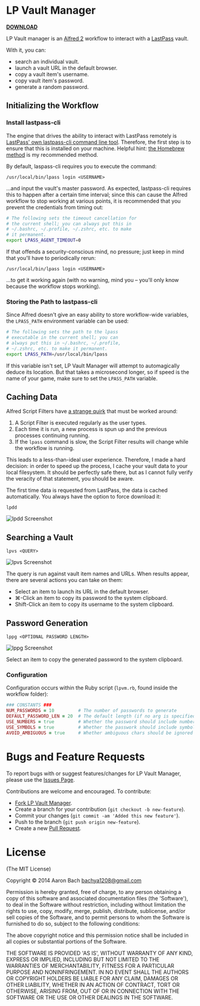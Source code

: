 # LP Vault Manager

**[DOWNLOAD](https://github.com/bachya/lp-vault-manager/releases/download/2.0/LP.Vault.Manager.alfredworkflow)**

LP Vault manager is an [Alfred 2](http://www.alfredapp.com/) workflow to interact with a [LastPass](http://www.lastpass.com) vault.

With it, you can:

* search an individual vault.
* launch a vault URL in the default browser.
* copy a vault item's username.
* copy vault item's password.
* generate a random password.

## Initializing the Workflow

### Install lastpass-cli

The engine that drives the ability to interact with LastPass remotely is [LastPass' own lastpass-cli command line tool](https://github.com/LastPass/lastpass-cli). Therefore, the first step is to ensure that this is installed on your machine. Helpful hint: [the Homebrew method](https://github.com/LastPass/lastpass-cli#installing-on-os-x) is my recommended method.

By default, laspass-cli requires you to execute the command:

`/usr/local/bin/lpass login <USERNAME>`

...and input the vault's master password. As expected, lastpass-cli requires this to happen after a certain time interval; since this can cause the Alfred workflow to stop working at various points, it is recommended that you prevent the credentials from timing out:

```bash
# The following sets the timeout cancellation for
# the current shell; you can always put this in
# ~/.bashrc, ~/.profile, ~/.zshrc, etc. to make
# it permanent.
export LPASS_AGENT_TIMEOUT=0
```

If that offends a security-conscious mind, no pressure; just keep in mind that you'll have to periodically rerun:

`/usr/local/bin/lpass login <USERNAME>`

...to get it working again (with no warning, mind you – you'll only know because the workflow stops working).

### Storing the Path to lastpass-cli

Since Alfred doesn't give an easy ability to store workflow-wide variables, the `LPASS_PATH` environment variable
can be used:

```bash
# The following sets the path to the lpass
# executable in the current shell; you can
# always put this in ~/.bashrc, ~/.profile,
# ~/.zshrc, etc. to make it permanent.
export LPASS_PATH=/usr/local/bin/lpass
```

If this variable isn't set, LP Vault Manager will attempt to automagically deduce its location. But that takes a microsecond
longer, so if speed is the name of your game, make sure to set the `LPASS_PATH` variable.

## Caching Data

Alfred Script Filters have [a strange quirk](http://goo.gl/JS1BUK) that must be worked around:

1. A Script Filter is executed regularly as the user types.
2. Each time it is run, a new process is spun up and the previous processes continuing running.
3. If the `lpass` command is slow, the Script Filter results will change while the workflow is running.

This leads to a less-than-ideal user experience. Therefore, I made a hard decision: in order to speed
up the process, I cache your vault data to your local filesystem. It should be perfectly safe there, but
as I cannot fully verify the veracity of that statement, you should be aware.

The first time data is requested from LastPass, the data is cached automatically. You always have the option
to force download it:

`lpdd`

![lpdd Screenshot](https://github.com/bachya/lp-vault-manager/blob/master/support/readme-images/lpdd-screenshot.png)

## Searching a Vault

`lpvs <QUERY>`

![lpvs Screenshot](https://github.com/bachya/lp-vault-manager/blob/master/support/readme-images/lpvs-screenshot.png)

The query is run against vault item names and URLs. When results appear, there are several actions you can take on them:

* Select an item to launch its URL in the default browser.
* ⌘-Click an item to copy its password to the system clipboard.
* Shift-Click an item to copy its username to the system clipboard.

## Password Generation

`lppg <OPTIONAL PASSWORD LENGTH>`

![lppg Screenshot](https://github.com/bachya/lp-vault-manager/blob/master/support/readme-images/lppg-screenshot.png)

Select an item to copy the generated password to the system clipboard.

### Configuration

Configuration occurs within the Ruby script (`lpvm.rb`, found inside the workflow folder):

```ruby
### CONSTANTS ###
NUM_PASSWORDS = 10         # The number of passwords to generate
DEFAULT_PASSWORD_LEN = 20  # The default length (if no arg is specified)
USE_NUMBERS = true         # Whether the password should include numbers
USE_SYMBOLS = true         # Whether the passwork should include symbols
AVOID_AMBIGUOUS = true     # Whether ambiguous chars should be ignored
```

# Bugs and Feature Requests

To report bugs with or suggest features/changes for LP Vault Manager, please use
the [Issues Page](https://github.com/bachya/lp-vault-manager/issues).

Contributions are welcome and encouraged. To contribute:

* [Fork LP Vault Manager](http://github.com/bachya/lp-vault-manager/fork).
* Create a branch for your contribution (`git checkout -b new-feature`).
* Commit your changes (`git commit -am 'Added this new feature'`).
* Push to the branch (`git push origin new-feature`).
* Create a new [Pull Request](http://github.com/bachya/lp-vault-manager/compare/).

# License

(The MIT License)

Copyright © 2014 Aaron Bach <bachya1208@gmail.com>

Permission is hereby granted, free of charge, to any person obtaining a copy of
this software and associated documentation files (the 'Software'), to deal in the
Software without restriction, including without limitation the rights to use,
copy, modify, merge, publish, distribute, sublicense, and/or sell copies of the
Software, and to permit persons to whom the Software is furnished to do so,
subject to the following conditions:

The above copyright notice and this permission notice shall be included in all
copies or substantial portions of the Software.

THE SOFTWARE IS PROVIDED 'AS IS', WITHOUT WARRANTY OF ANY KIND, EXPRESS OR
IMPLIED, INCLUDING BUT NOT LIMITED TO THE WARRANTIES OF MERCHANTABILITY, FITNESS
FOR A PARTICULAR PURPOSE AND NONINFRINGEMENT. IN NO EVENT SHALL THE AUTHORS OR
COPYRIGHT HOLDERS BE LIABLE FOR ANY CLAIM, DAMAGES OR OTHER LIABILITY, WHETHER
IN AN ACTION OF CONTRACT, TORT OR OTHERWISE, ARISING FROM, OUT OF OR IN CONNECTION
WITH THE SOFTWARE OR THE USE OR OTHER DEALINGS IN THE SOFTWARE.

